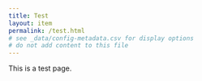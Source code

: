 ```yaml
---
title: Test
layout: item
permalink: /test.html
# see _data/config-metadata.csv for display options
# do not add content to this file
---
```


This is a test page.

